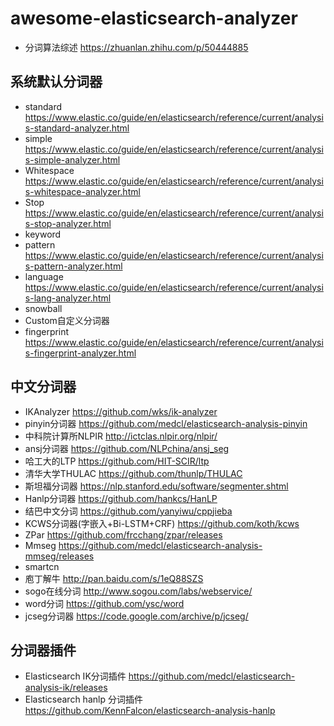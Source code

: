 # awesome-elasticsearch-analyzer
- 分词算法综述 https://zhuanlan.zhihu.com/p/50444885

## 系统默认分词器
- standard  https://www.elastic.co/guide/en/elasticsearch/reference/current/analysis-standard-analyzer.html
- simple https://www.elastic.co/guide/en/elasticsearch/reference/current/analysis-simple-analyzer.html
- Whitespace https://www.elastic.co/guide/en/elasticsearch/reference/current/analysis-whitespace-analyzer.html
- Stop https://www.elastic.co/guide/en/elasticsearch/reference/current/analysis-stop-analyzer.html
- keyword
- pattern https://www.elastic.co/guide/en/elasticsearch/reference/current/analysis-pattern-analyzer.html
- language https://www.elastic.co/guide/en/elasticsearch/reference/current/analysis-lang-analyzer.html
- snowball
- Custom自定义分词器
- fingerprint https://www.elastic.co/guide/en/elasticsearch/reference/current/analysis-fingerprint-analyzer.html

## 中文分词器
- IKAnalyzer https://github.com/wks/ik-analyzer
- pinyin分词器 https://github.com/medcl/elasticsearch-analysis-pinyin
- 中科院计算所NLPIR http://ictclas.nlpir.org/nlpir/
- ansj分词器 https://github.com/NLPchina/ansj_seg
- 哈工大的LTP https://github.com/HIT-SCIR/ltp
- 清华大学THULAC https://github.com/thunlp/THULAC
- 斯坦福分词器 https://nlp.stanford.edu/software/segmenter.shtml
- Hanlp分词器 https://github.com/hankcs/HanLP
- 结巴中文分词 https://github.com/yanyiwu/cppjieba
- KCWS分词器(字嵌入+Bi-LSTM+CRF) https://github.com/koth/kcws
- ZPar https://github.com/frcchang/zpar/releases
- Mmseg https://github.com/medcl/elasticsearch-analysis-mmseg/releases
- smartcn
- 庖丁解牛 http://pan.baidu.com/s/1eQ88SZS
- sogo在线分词 http://www.sogou.com/labs/webservice/
- word分词 https://github.com/ysc/word
- jcseg分词器 https://code.google.com/archive/p/jcseg/

## 分词器插件
- Elasticsearch IK分词插件 https://github.com/medcl/elasticsearch-analysis-ik/releases
- Elasticsearch hanlp 分词插件 https://github.com/KennFalcon/elasticsearch-analysis-hanlp
